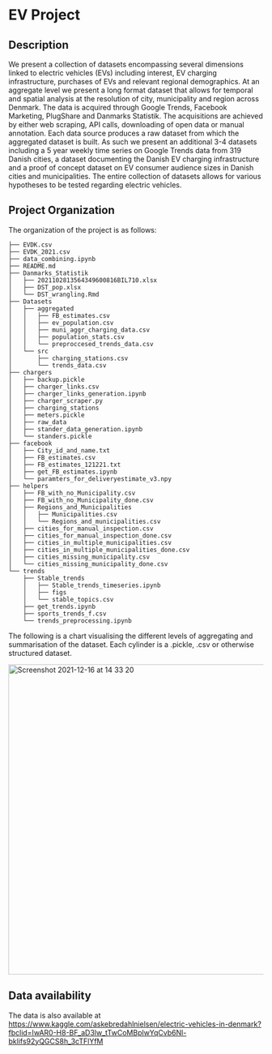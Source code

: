 # EV Project

## Description

We present a collection of datasets encompassing several dimensions linked to electric vehicles (EVs) including interest, EV charging infrastructure, purchases of EVs and relevant regional demographics. At an aggregate level we present a long format dataset that allows for temporal and spatial analysis  at the resolution of city, municipality and region across Denmark. The data is acquired through Google Trends, Facebook Marketing, PlugShare and Danmarks Statistik. The acquisitions are achieved by either web scraping, API calls, downloading of open data or manual annotation. Each data source produces a raw dataset from which the aggregated dataset is built. As such we present an additional 3-4 datasets including a 5 year weekly time series on Google Trends data from 319 Danish cities, a dataset documenting the Danish EV charging infrastructure and a proof of concept dataset on EV consumer audience sizes in Danish cities and municipalities. The entire collection of datasets allows for various hypotheses to be tested regarding electric vehicles.

## Project Organization
The organization of the project is as follows:

```
├── EVDK.csv
├── EVDK_2021.csv
├── data_combining.ipynb
├── README.md
├── Danmarks_Statistik
│   ├── 2021102813564349600816BIL710.xlsx
│   ├── DST_pop.xlsx
│   └── DST_wrangling.Rmd
├── Datasets
│   ├── aggregated
│   │   ├── FB_estimates.csv
│   │   ├── ev_population.csv
│   │   ├── muni_aggr_charging_data.csv
│   │   ├── population_stats.csv
│   │   └── preproccesed_trends_data.csv
│   └── src
│       ├── charging_stations.csv
│       └── trends_data.csv
├── chargers
│   ├── backup.pickle
│   ├── charger_links.csv
│   ├── charger_links_generation.ipynb
│   ├── charger_scraper.py
│   ├── charging_stations
│   ├── meters.pickle
│   ├── raw_data
│   ├── stander_data_generation.ipynb
│   └── standers.pickle
├── facebook
│   ├── City_id_and_name.txt
│   ├── FB_estimates.csv
│   ├── FB_estimates_121221.txt
│   ├── get_FB_estimates.ipynb
│   └── paramters_for_deliveryestimate_v3.npy
├── helpers
│   ├── FB_with_no_Municipality.csv
│   ├── FB_with_no_Municipality_done.csv
│   ├── Regions_and_Municipalities
│   │   ├── Municipalities.csv
│   │   └── Regions_and_municipalities.csv
│   ├── cities_for_manual_inspection.csv
│   ├── cities_for_manual_inspection_done.csv
│   ├── cities_in_multiple_municipalities.csv
│   ├── cities_in_multiple_municipalities_done.csv
│   ├── cities_missing_municipality.csv
│   └── cities_missing_municipality_done.csv
└── trends
    ├── Stable_trends
    │   ├── Stable_trends_timeseries.ipynb
    │   ├── figs
    │   └── stable_topics.csv
    ├── get_trends.ipynb
    ├── sports_trends_f.csv
    └── trends_preprocessing.ipynb
```
The following is a chart visualising the different levels of aggregating and summarisation of the dataset. Each cylinder is a .pickle, .csv or otherwise structured dataset.

<img width="612" alt="Screenshot 2021-12-16 at 14 33 20" src="https://user-images.githubusercontent.com/25800085/146381446-023d05ea-f1d8-47e8-b3ad-154ee1df66a2.png">

## Data availability
The data is also available at https://www.kaggle.com/askebredahlnielsen/electric-vehicles-in-denmark?fbclid=IwAR0-H8-BF_aD3lw_tTwCoMBplwYqCvb6Nl-bklifs92yQGCS8h_3cTFlYfM
